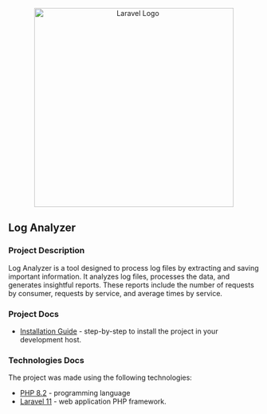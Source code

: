 <p align="center"><a href="https://laravel.com" target="_blank"><img src="https://raw.githubusercontent.com/laravel/art/master/logo-lockup/5%20SVG/2%20CMYK/1%20Full%20Color/laravel-logolockup-cmyk-red.svg" width="400" alt="Laravel Logo"></a></p>

## Log Analyzer

### Project Description

Log Analyzer is a tool designed to process log files by extracting and saving important information. It analyzes log files, processes the data, and generates insightful reports. These reports include the number of requests by consumer, requests by service, and average times by service.

### Project Docs

- [Installation Guide](https://github.com/carloseduardorocha/log-analyzer/wiki/Installation-Guide) - step-by-step to install the project in your development host. <br/>

### Technologies Docs

The project was made using the following technologies:<br/>

- [PHP 8.2](https://www.php.net/) - programming language <br/>
- [Laravel 11](https://laravel.com/docs/11.x) - web application PHP framework. <br/>
